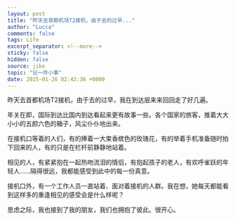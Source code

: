 ```yaml
---
layout: post
title: "昨天去首都机场T2接机，由于去的过早..."
author: "Lucca"
comments: false
tags: Life
excerpt_separator: <!--more-->
sticky: false
hidden: false
source: jike
topic: "记一件小事"
date: 2025-01-26 02:42:36 +0800
---
```


昨天去首都机场T2接机，由于去的过早，我在到达层来来回回走了好几遍。

<!--more-->



年关在即，国际到达比国内到达看起来更有故事一些。各个国家的旅客，推着大大小小的五颜六色的箱子，风尘仆仆地出来。

在接机口等着的人们，有的捧着一大束香槟色的玫瑰花，有的举着手机准备随时拍下回来的人，有的只是在栏杆前静静地站着。

相见的人，有紧紧抱在一起热吻流泪的情侣，有抱起孩子的老人，有欢呼雀跃的年轻人......隔得很远，我都能感受到此中的每一份真意。

接机口外，有一个工作人员一直站着、面对着接机的人群。我在想，她每天都能看到这样多的重逢相见的感受会是什么样呢？

思虑之际，我也接到了我的朋友，我们也拥抱了彼此。很开心。
